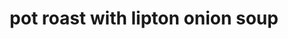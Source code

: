 ---
id: 593044f944e3ce00113dfb75
servings: 12
notes: ingredients 2 (10.75 ounce) cans condensed cream of mushroom soup 1 (1 ounce) package dry onion soup mix 1 1/4 cups water 5 1/2 pounds pot roast in a slow cooker; mix cream of mushroom soup; dry onion soup mix and water. place pot roast in slow cooker and coat with soup mixture.cook on high setting for 3 to 4 hours; or on low setting for 8 to 9 hours.
directions:
ingredients:
rating:
ease: easy
category: main course
href: 'https://allrecipes.com/recipe/16066/awesome-slow-cooker-pot-roast/'
totalTime:
cookTime:
prepTime:
title: pot roast with lipton onion soup
slug: pot-roast-with-lipton-onion-soup
---